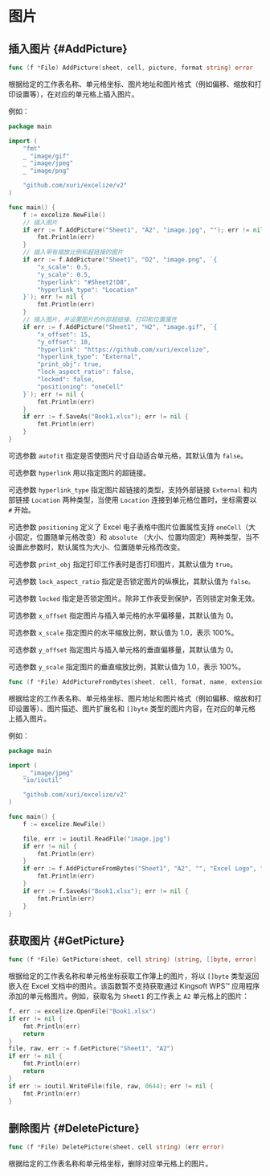 # 图片

## 插入图片 {#AddPicture}

```go
func (f *File) AddPicture(sheet, cell, picture, format string) error
```

根据给定的工作表名称、单元格坐标、图片地址和图片格式（例如偏移、缩放和打印设置等），在对应的单元格上插入图片。

例如：

```go
package main

import (
    "fmt"
    _ "image/gif"
    _ "image/jpeg"
    _ "image/png"

    "github.com/xuri/excelize/v2"
)

func main() {
    f := excelize.NewFile()
    // 插入图片
    if err := f.AddPicture("Sheet1", "A2", "image.jpg", ""); err != nil {
        fmt.Println(err)
    }
    // 插入带有缩放比例和超链接的图片
    if err := f.AddPicture("Sheet1", "D2", "image.png", `{
        "x_scale": 0.5,
        "y_scale": 0.5,
        "hyperlink": "#Sheet2!D8",
        "hyperlink_type": "Location"
    }`); err != nil {
        fmt.Println(err)
    }
    // 插入图片，并设置图片的外部超链接、打印和位置属性
    if err := f.AddPicture("Sheet1", "H2", "image.gif", `{
        "x_offset": 15,
        "y_offset": 10,
        "hyperlink": "https://github.com/xuri/excelize",
        "hyperlink_type": "External",
        "print_obj": true,
        "lock_aspect_ratio": false,
        "locked": false,
        "positioning": "oneCell"
    }`); err != nil {
        fmt.Println(err)
    }
    if err := f.SaveAs("Book1.xlsx"); err != nil {
        fmt.Println(err)
    }
}
```

可选参数 `autofit` 指定是否使图片尺寸自动适合单元格，其默认值为 `false`。

可选参数 `hyperlink` 用以指定图片的超链接。

可选参数 `hyperlink_type` 指定图片超链接的类型，支持外部链接 `External` 和内部链接 `Location` 两种类型，当使用 `Location` 连接到单元格位置时，坐标需要以 `#` 开始。

可选参数 `positioning` 定义了 Excel 电子表格中图片位置属性支持 `oneCell`（大小固定，位置随单元格改变）和 `absolute` （大小、位置均固定）两种类型，当不设置此参数时，默认属性为大小、位置随单元格而改变。

可选参数 `print_obj` 指定打印工作表时是否打印图片，其默认值为 `true`。

可选参数 `lock_aspect_ratio` 指定是否锁定图片的纵横比，其默认值为 `false。`

可选参数 `locked` 指定是否锁定图片。除非工作表受到保护，否则锁定对象无效。

可选参数 `x_offset` 指定图片与插入单元格的水平偏移量，其默认值为 0。

可选参数 `x_scale` 指定图片的水平缩放比例，默认值为 1.0，表示 100%。

可选参数 `y_offset` 指定图片与插入单元格的垂直偏移量，其默认值为 0。

可选参数 `y_scale` 指定图片的垂直缩放比例，其默认值为 1.0，表示 100%。

```go
func (f *File) AddPictureFromBytes(sheet, cell, format, name, extension string, file []byte) error
```

根据给定的工作表名称、单元格坐标、图片地址和图片格式（例如偏移、缩放和打印设置等）、图片描述、图片扩展名和 `[]byte` 类型的图片内容，在对应的单元格上插入图片。

例如：

```go
package main

import (
    _ "image/jpeg"
    "io/ioutil"

    "github.com/xuri/excelize/v2"
)

func main() {
    f := excelize.NewFile()

    file, err := ioutil.ReadFile("image.jpg")
    if err != nil {
        fmt.Println(err)
    }
    if err := f.AddPictureFromBytes("Sheet1", "A2", "", "Excel Logo", ".jpg", file); err != nil {
        fmt.Println(err)
    }
    if err := f.SaveAs("Book1.xlsx"); err != nil {
        fmt.Println(err)
    }
}
```

## 获取图片 {#GetPicture}

```go
func (f *File) GetPicture(sheet, cell string) (string, []byte, error)
```

根据给定的工作表名称和单元格坐标获取工作簿上的图片，将以 `[]byte` 类型返回嵌入在 Excel 文档中的图片。该函数暂不支持获取通过 Kingsoft WPS&trade; 应用程序添加的单元格图片。例如，获取名为 `Sheet1` 的工作表上 `A2` 单元格上的图片：

```go
f, err := excelize.OpenFile("Book1.xlsx")
if err != nil {
    fmt.Println(err)
    return
}
file, raw, err := f.GetPicture("Sheet1", "A2")
if err != nil {
    fmt.Println(err)
    return
}
if err := ioutil.WriteFile(file, raw, 0644); err != nil {
    fmt.Println(err)
}
```

## 删除图片 {#DeletePicture}

```go
func (f *File) DeletePicture(sheet, cell string) (err error)
```

根据给定的工作表名称和单元格坐标，删除对应单元格上的图片。
